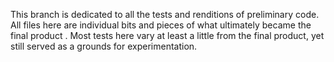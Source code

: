 This branch is dedicated to all the tests and renditions of preliminary code. All files here are individual bits and pieces of what ultimately became the final product
. Most tests here vary at least a little from the final product, yet still served as a grounds for experimentation.
